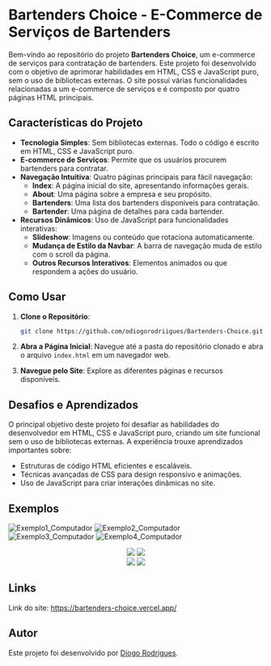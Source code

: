 # Bartenders Choice - E-Commerce de Serviços de Bartenders

Bem-vindo ao repositório do projeto **Bartenders Choice**, um e-commerce de serviços para contratação de bartenders. Este projeto foi desenvolvido com o objetivo de aprimorar habilidades em HTML, CSS e JavaScript puro, sem o uso de bibliotecas externas. O site possui várias funcionalidades relacionadas a um e-commerce de serviços e é composto por quatro páginas HTML principais.

## Características do Projeto

- **Tecnologia Simples**: Sem bibliotecas externas. Todo o código é escrito em HTML, CSS e JavaScript puro.
- **E-commerce de Serviços**: Permite que os usuários procurem bartenders para contratar.
- **Navegação Intuitiva**: Quatro páginas principais para fácil navegação:
  - **Index**: A página inicial do site, apresentando informações gerais.
  - **About**: Uma página sobre a empresa e seu propósito.
  - **Bartenders**: Uma lista dos bartenders disponíveis para contratação.
  - **Bartender**: Uma página de detalhes para cada bartender.
- **Recursos Dinâmicos**: Uso de JavaScript para funcionalidades interativas:
  - **Slideshow**: Imagens ou conteúdo que rotaciona automaticamente.
  - **Mudança de Estilo da Navbar**: A barra de navegação muda de estilo com o scroll da página.
  - **Outros Recursos Interativos**: Elementos animados ou que respondem a ações do usuário.

## Como Usar

1. **Clone o Repositório**:
   ```bash
   git clone https://github.com/odiogorodriigues/Bartenders-Choice.git
   ```

2. **Abra a Página Inicial**:
   Navegue até a pasta do repositório clonado e abra o arquivo `index.html` em um navegador web.

3. **Navegue pelo Site**:
   Explore as diferentes páginas e recursos disponíveis.

## Desafios e Aprendizados

O principal objetivo deste projeto foi desafiar as habilidades do desenvolvedor em HTML, CSS e JavaScript puro, criando um site funcional sem o uso de bibliotecas externas. A experiência trouxe aprendizados importantes sobre:

- Estruturas de código HTML eficientes e escaláveis.
- Técnicas avançadas de CSS para design responsivo e animações.
- Uso de JavaScript para criar interações dinâmicas no site.

## Exemplos

![Exemplo1_Computador](https://github.com/odiogorodriigues/Bartenders-Choice/assets/125144716/72eedba5-cd66-4811-b296-37492d26f562)
![Exemplo2_Computador](https://github.com/odiogorodriigues/Bartenders-Choice/assets/125144716/19abdb6e-e4d2-443f-9b2a-8ad531a5d413)
![Exemplo3_Computador](https://github.com/odiogorodriigues/Bartenders-Choice/assets/125144716/2c9765b2-2522-40c5-922f-5112264f3781)
![Exemplo4_Computador](https://github.com/odiogorodriigues/Bartenders-Choice/assets/125144716/1e8c78a7-7691-4839-b0da-0dba76f70d21)
<div align="center"> 
<img src="https://github.com/odiogorodriigues/Bartenders-Choice/assets/125144716/c147f952-6284-41df-9110-3b43ac348b37" />
<img src="https://github.com/odiogorodriigues/Bartenders-Choice/assets/125144716/b32dc883-83ce-4476-99f7-791015e4baaf" />
</div>
<div align="center"> 
<img src="https://github.com/odiogorodriigues/Bartenders-Choice/assets/125144716/45003e81-0dd1-48d1-8940-8d4d9a3a77c8" />
<img src="https://github.com/odiogorodriigues/Bartenders-Choice/assets/125144716/94cdd525-34c3-460d-9094-7e44099f6b9d" />
</div>

## Links

Link do site: https://bartenders-choice.vercel.app/

## Autor

Este projeto foi desenvolvido por [Diogo Rodrigues](github.com/odiogorodriigues).
